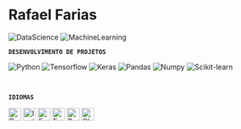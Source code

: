 # Rafael Farias

<!-- Breve bio opcional 
[Seu cargo] | [Tecnologias favoritas] | [Cidade/País]
-->
![DataScience](https://img.shields.io/badge/📊%20Ciência%20de%20Dados-22223b?style=for-the-badge&labelColor=9F4337&color=2417B6)
![MachineLearning](https://img.shields.io/badge/🤖%20Machine%20Learning-22223b?style=for-the-badge&labelColor=9F4337&color=2417B6)

****``DESENVOLVIMENTO DE PROJETOS``****

![Python](https://img.shields.io/badge/Python-3776AB?style=for-the-badge&logo=python&logoColor=white)
![Tensorflow](https://img.shields.io/badge/TensorFlow-FF6F00?style=for-the-badge&logo=tensorflow&logoColor=white)
![Keras](https://img.shields.io/badge/Keras-D00000?style=for-the-badge&logo=keras&logoColor=white)
![Pandas](https://img.shields.io/badge/Pandas-150458?style=for-the-badge&logo=pandas&logoColor=white)
![Numpy](https://img.shields.io/badge/Numpy-013243?style=for-the-badge&logo=numpy&logoColor=white)
![Scikit-learn](https://img.shields.io/badge/Scikit--learn-F7931E?style=for-the-badge&logo=scikit-learn&logoColor=white)

<br>

**`IDIOMAS`**

<p align="left" style="margin-top:10px;">
  <img src="https://hatscripts.github.io/circle-flags/flags/br.svg" width="25" alt="Português" />
  <img src="https://hatscripts.github.io/circle-flags/flags/gb.svg" width="25" alt="Inglês" />
  <img src="https://hatscripts.github.io/circle-flags/flags/es.svg" width="25" alt="Espanhol" />
  <img src="https://hatscripts.github.io/circle-flags/flags/fr.svg" width="25" alt="Francês" />
  <img src="https://hatscripts.github.io/circle-flags/flags/ru.svg" width="25" alt="Russo" />
  <img src="https://hatscripts.github.io/circle-flags/flags/cn.svg" width="25" alt="Chinês" />
</p>
